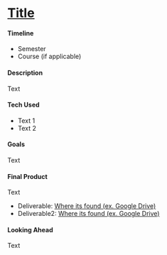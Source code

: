 # <u>Title</u>

#### <span class="highlight-blue">Timeline</span>
- Semester
- Course (if applicable)

#### <span class="highlight-blue">Description</span>
Text

#### <span class="highlight-blue">Tech Used</span>
- Text 1
- Text 2

#### <span class="highlight-blue">Goals</span>
Text

#### <span class="highlight-blue">Final Product</span>
Text
- Deliverable: <a href="" target="_blank">Where its found (ex. Google Drive)</a>
- Deliverable2: <a href="" target="_blank">Where its found (ex. Google Drive)</a>

#### <span class="highlight-blue">Looking Ahead</span>
Text
